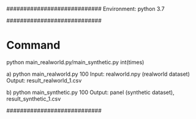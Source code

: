 ############################
Environment: python 3.7

############################
# Command

python main_realworld.py/main_synthetic.py int(times)

a) python main_realworld.py 100
Input: realworld.npy (realworld dataset)
Output: result_realworld_1.csv

b) python main_synthetic.py 100
Output: panel (synthetic dataset), result_synthetic_1.csv

############################


